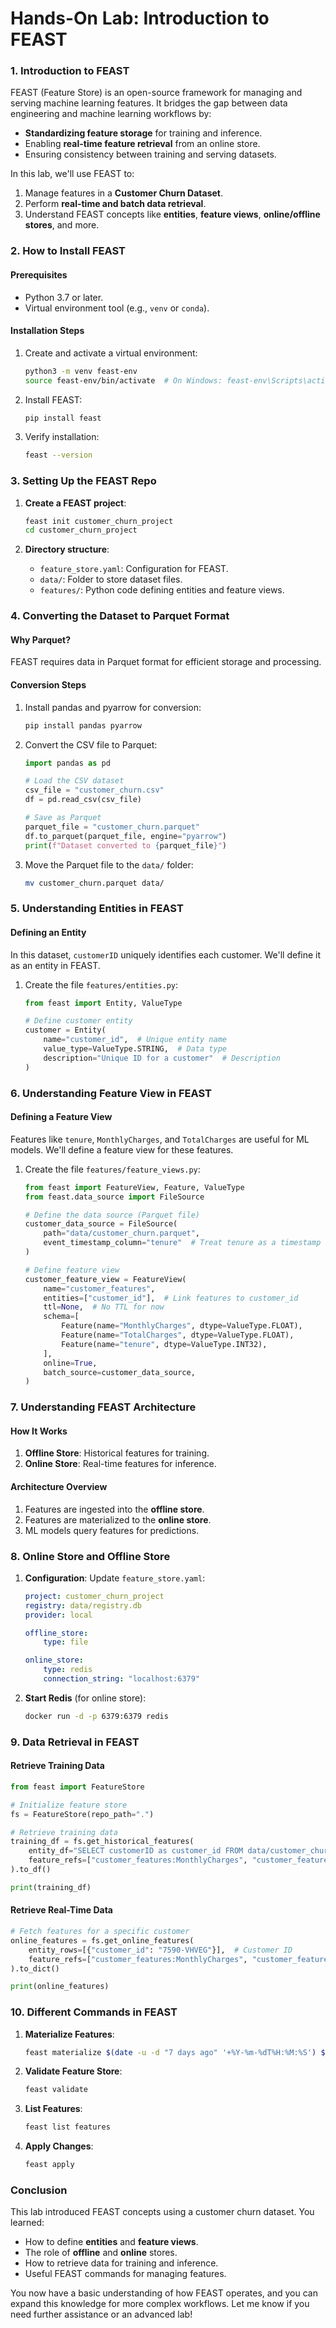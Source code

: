 
# **Hands-On Lab: Introduction to FEAST**

### **1. Introduction to FEAST**
FEAST (Feature Store) is an open-source framework for managing and serving machine learning features. It bridges the gap between data engineering and machine learning workflows by:
- **Standardizing feature storage** for training and inference.
- Enabling **real-time feature retrieval** from an online store.
- Ensuring consistency between training and serving datasets.

In this lab, we'll use FEAST to:
1. Manage features in a **Customer Churn Dataset**.
2. Perform **real-time and batch data retrieval**.
3. Understand FEAST concepts like **entities**, **feature views**, **online/offline stores**, and more.



### **2. How to Install FEAST**

#### **Prerequisites**
- Python 3.7 or later.
- Virtual environment tool (e.g., `venv` or `conda`).

#### **Installation Steps**
1. Create and activate a virtual environment:
   ```bash
   python3 -m venv feast-env
   source feast-env/bin/activate  # On Windows: feast-env\Scripts\activate
   ```

2. Install FEAST:
   ```bash
   pip install feast
   ```

3. Verify installation:
   ```bash
   feast --version
   ```



### **3. Setting Up the FEAST Repo**

1. **Create a FEAST project**:
   ```bash
   feast init customer_churn_project
   cd customer_churn_project
   ```

2. **Directory structure**:
   - `feature_store.yaml`: Configuration for FEAST.
   - `data/`: Folder to store dataset files.
   - `features/`: Python code defining entities and feature views.



### **4. Converting the Dataset to Parquet Format**

#### **Why Parquet?**
FEAST requires data in Parquet format for efficient storage and processing.

#### **Conversion Steps**
1. Install pandas and pyarrow for conversion:
   ```bash
   pip install pandas pyarrow
   ```

2. Convert the CSV file to Parquet:
   ```python
   import pandas as pd

   # Load the CSV dataset
   csv_file = "customer_churn.csv"
   df = pd.read_csv(csv_file)

   # Save as Parquet
   parquet_file = "customer_churn.parquet"
   df.to_parquet(parquet_file, engine="pyarrow")
   print(f"Dataset converted to {parquet_file}")
   ```

3. Move the Parquet file to the `data/` folder:
   ```bash
   mv customer_churn.parquet data/
   ```



### **5. Understanding Entities in FEAST**

#### **Defining an Entity**
In this dataset, `customerID` uniquely identifies each customer. We'll define it as an entity in FEAST.

1. Create the file `features/entities.py`:
   ```python
   from feast import Entity, ValueType

   # Define customer entity
   customer = Entity(
       name="customer_id",  # Unique entity name
       value_type=ValueType.STRING,  # Data type
       description="Unique ID for a customer"  # Description
   )
   ```



### **6. Understanding Feature View in FEAST**

#### **Defining a Feature View**
Features like `tenure`, `MonthlyCharges`, and `TotalCharges` are useful for ML models. We'll define a feature view for these features.

1. Create the file `features/feature_views.py`:
   ```python
   from feast import FeatureView, Feature, ValueType
   from feast.data_source import FileSource

   # Define the data source (Parquet file)
   customer_data_source = FileSource(
       path="data/customer_churn.parquet",
       event_timestamp_column="tenure"  # Treat tenure as a timestamp for simplicity
   )

   # Define feature view
   customer_feature_view = FeatureView(
       name="customer_features",
       entities=["customer_id"],  # Link features to customer_id
       ttl=None,  # No TTL for now
       schema=[
           Feature(name="MonthlyCharges", dtype=ValueType.FLOAT),
           Feature(name="TotalCharges", dtype=ValueType.FLOAT),
           Feature(name="tenure", dtype=ValueType.INT32),
       ],
       online=True,
       batch_source=customer_data_source,
   )
   ```



### **7. Understanding FEAST Architecture**

#### **How It Works**
1. **Offline Store**: Historical features for training.
2. **Online Store**: Real-time features for inference.

#### **Architecture Overview**
1. Features are ingested into the **offline store**.
2. Features are materialized to the **online store**.
3. ML models query features for predictions.



### **8. Online Store and Offline Store**

1. **Configuration**: Update `feature_store.yaml`:
   ```yaml
   project: customer_churn_project
   registry: data/registry.db
   provider: local

   offline_store:
       type: file

   online_store:
       type: redis
       connection_string: "localhost:6379"
   ```

2. **Start Redis** (for online store):
   ```bash
   docker run -d -p 6379:6379 redis
   ```



### **9. Data Retrieval in FEAST**

#### **Retrieve Training Data**
```python
from feast import FeatureStore

# Initialize feature store
fs = FeatureStore(repo_path=".")

# Retrieve training data
training_df = fs.get_historical_features(
    entity_df="SELECT customerID as customer_id FROM data/customer_churn.parquet",
    feature_refs=["customer_features:MonthlyCharges", "customer_features:TotalCharges"],
).to_df()

print(training_df)
```

#### **Retrieve Real-Time Data**
```python
# Fetch features for a specific customer
online_features = fs.get_online_features(
    entity_rows=[{"customer_id": "7590-VHVEG"}],  # Customer ID
    feature_refs=["customer_features:MonthlyCharges", "customer_features:TotalCharges"],
).to_dict()

print(online_features)
```



### **10. Different Commands in FEAST**

1. **Materialize Features**:
   ```bash
   feast materialize $(date -u -d "7 days ago" '+%Y-%m-%dT%H:%M:%S') $(date -u '+%Y-%m-%dT%H:%M:%S')
   ```

2. **Validate Feature Store**:
   ```bash
   feast validate
   ```

3. **List Features**:
   ```bash
   feast list features
   ```

4. **Apply Changes**:
   ```bash
   feast apply
   ```



### **Conclusion**
This lab introduced FEAST concepts using a customer churn dataset. You learned:
- How to define **entities** and **feature views**.
- The role of **offline** and **online** stores.
- How to retrieve data for training and inference.
- Useful FEAST commands for managing features.

You now have a basic understanding of how FEAST operates, and you can expand this knowledge for more complex workflows. Let me know if you need further assistance or an advanced lab!